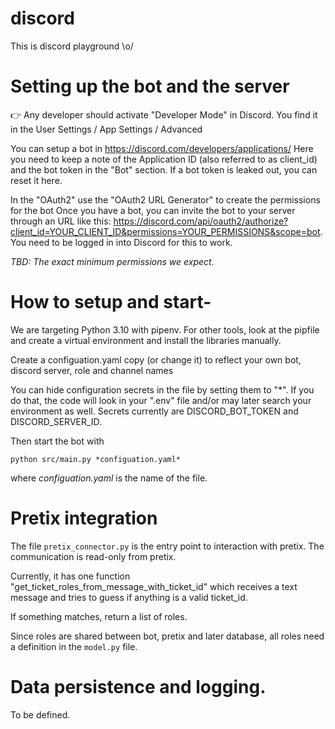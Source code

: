 # discord
This is discord playground \o/


# Setting up the bot and the server
👉 Any developer should activate "Developer Mode" in Discord.
You find it in the User Settings / App Settings / Advanced

You can setup a bot in https://discord.com/developers/applications/
Here you need to keep a note of the Application ID (also referred to as client_id)
and the bot token in the "Bot" section. If a bot token is leaked out, you can reset it here.

In the "OAuth2" use the "OAuth2 URL Generator" to create the permissions for the bot
Once you have a bot, you can invite the bot to your server through an URL like this:
https://discord.com/api/oauth2/authorize?client_id=YOUR_CLIENT_ID&permissions=YOUR_PERMISSIONS&scope=bot.
You need to be logged in into Discord for this to work.

*TBD: The exact minimum permissions we expect.*


# How to setup and start-
We are targeting Python 3.10 with pipenv. For other tools, look at the pipfile and
create a virtual environment and install the libraries manually.

Create a configuation.yaml copy (or change it) to reflect your own bot,
discord server, role and channel names

You can hide configuration secrets in the file by setting them to "*".
If you do that, the code will look in your ".env" file and/or may later
search your environment as well. Secrets currently are DISCORD_BOT_TOKEN and
DISCORD_SERVER_ID.

Then start the bot with 

    python src/main.py *configuation.yaml*

where *configuation.yaml* is the name of the file.


# Pretix integration
The file `pretix_connector.py` is the entry point to interaction with pretix.
The communication is read-only from pretix.

Currently, it has one function "get_ticket_roles_from_message_with_ticket_id" 
which receives a text message and tries to guess if anything is a valid ticket_id.

If something matches, return a list of roles.

Since roles are shared between bot, pretix and later database, all roles need a definition in
the `model.py` file.


# Data persistence and logging.
To be defined.